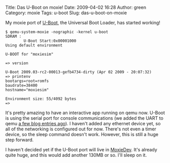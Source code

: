 Title: Das U-Boot on moxie!
Date: 2009-04-02 16:28
Author: green
Category: moxie
Tags: u-boot
Slug: das-u-boot-on-moxie

My moxie port of [U-Boot][], the Universal Boot Loader, has started
working!

    $ qemu-system-moxie -nographic -kernel u-boot
    SDRAM :
            U-Boot Start:0x00001000
    Using default environment

    U-BOOT for "moxiesim"

    => version

    U-Boot 2009.03-rc2-00013-gefb4734-dirty (Apr 02 2009 - 20:07:32)
    => printenv
    bootargs=root=romfs
    baudrate=38400
    hostname="moxiesim"

    Environment size: 55/4092 bytes
    => 

It's pretty amazing to have an interactive app running on qemu now.
U-Boot is using the serial port for console communications (we added the
UART to qemu [a few blog entries ago](qemu-says-hello-world.html)). I haven't added any ethernet
device yet, so all of the networking is configured out for now. There's
not even a timer device, so the sleep command doesn't work. However,
this is still a huge step forward.

I haven't decided yet if the U-Boot port will live in [MoxieDev][]. It's
already quite huge, and this would add another 130MB or so. I'll sleep
on it.

  [U-Boot]: http://www.denx.de/wiki/U-Boot
  [MoxieDev]: http://moxielogic.org/wiki/index.php?title=MoxieDev
